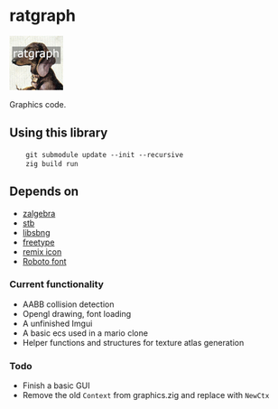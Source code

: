 # ratgraph
![Icon](icon.png)

Graphics code.

## Using this library
        git submodule update --init --recursive
        zig build run

## Depends on
* [zalgebra](https://github.com/kooparse/zalgebra)
* [stb](https://github.com/nothings/stb)
* [libsbng](https://github.com/randy408/libspng)
* [freetype](https://freetype.org/)
* [remix icon](https://github.com/Remix-Design/RemixIcon)
* [Roboto font](https://fonts.google.com/specimen/Roboto)

### Current functionality
* AABB collision detection
* Opengl drawing, font loading
* A unfinished Imgui
* A basic ecs used in a mario clone
* Helper functions and structures for texture atlas generation

### Todo
* Finish a basic GUI
* Remove the old `Context` from graphics.zig and replace with `NewCtx`
